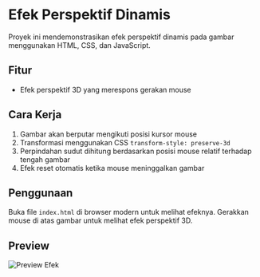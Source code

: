 # Efek Perspektif Dinamis

Proyek ini mendemonstrasikan efek perspektif dinamis pada gambar menggunakan HTML, CSS, dan JavaScript.

## Fitur

- Efek perspektif 3D yang merespons gerakan mouse

## Cara Kerja

1. Gambar akan berputar mengikuti posisi kursor mouse
2. Transformasi menggunakan CSS `transform-style: preserve-3d`
3. Perpindahan sudut dihitung berdasarkan posisi mouse relatif terhadap tengah gambar
4. Efek reset otomatis ketika mouse meninggalkan gambar

## Penggunaan

Buka file `index.html` di browser modern untuk melihat efeknya. Gerakkan mouse di atas gambar untuk melihat efek perspektif 3D.

## Preview

![Preview Efek](https://github.com/yourusername/dynamic-perspective/raw/main/preview.gif)
